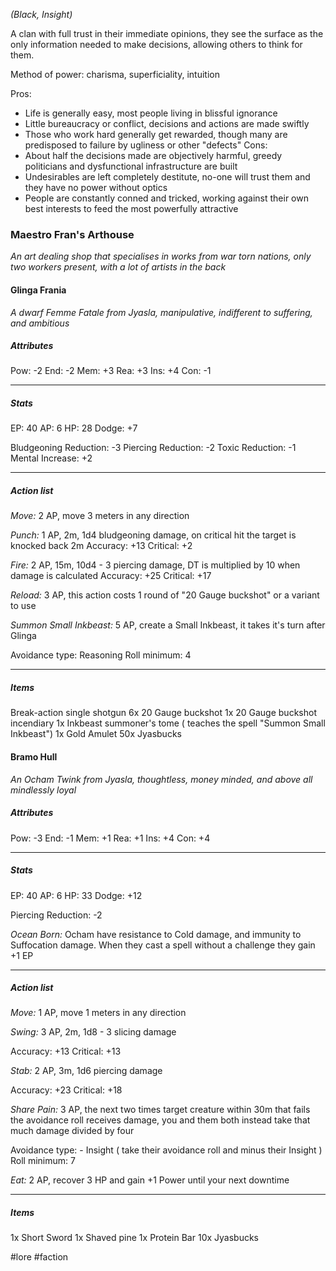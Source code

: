 *(Black, Insight)*

A clan with full trust in their immediate opinions, they see the surface as the only information needed to make decisions, allowing others to think for them.

Method of power: charisma, superficiality, intuition

Pros:
- Life is generally easy, most people living in blissful ignorance
- Little bureaucracy or conflict, decisions and actions are made swiftly
- Those who work hard generally get rewarded, though many are predisposed to failure by ugliness or other "defects"
Cons:
- About half the decisions made are objectively harmful, greedy politicians and dysfunctional infrastructure are built
- Undesirables are left completely destitute, no-one will trust them and they have no power without optics
- People are constantly conned and tricked, working against their own best interests to feed the most powerfully attractive

### Maestro Fran's Arthouse
*An art dealing shop that specialises in works from war torn nations, only two workers present, with a lot of artists in the back*
#### Glinga Frania
*A dwarf Femme Fatale from Jyasla, manipulative, indifferent to suffering, and ambitious*

##### Attributes

Pow: -2
End: -2
Mem: +3
Rea: +3
Ins: +4
Con: -1

---
##### Stats

EP: 40
AP: 6
HP: 28
Dodge: +7

Bludgeoning Reduction: -3
Piercing Reduction: -2
Toxic Reduction: -1
Mental Increase: +2

---
##### Action list

*Move:* 2 AP, move 3 meters in any direction

*Punch:* 1 AP, 2m, 1d4 bludgeoning damage, on critical hit the target is knocked back 2m
Accuracy: +13
Critical: +2

*Fire:* 2 AP, 15m, 10d4 - 3 piercing damage, DT is multiplied by 10 when damage is calculated
Accuracy: +25
Critical: +17

*Reload:* 3 AP, this action costs 1 round of "20 Gauge buckshot" or a variant to use

*Summon Small Inkbeast:* 5 AP, create a Small Inkbeast, it takes it's turn after Glinga

Avoidance type: Reasoning
Roll minimum: 4

---

##### Items

Break-action single shotgun
6x 20 Gauge buckshot
1x 20 Gauge buckshot incendiary
1x Inkbeast summoner's tome ( teaches the spell "Summon Small Inkbeast")
1x Gold Amulet
50x Jyasbucks

#### Bramo Hull
*An Ocham Twink from Jyasla, thoughtless, money minded, and above all mindlessly loyal*

##### Attributes

Pow: -3
End: -1
Mem: +1
Rea: +1
Ins: +4
Con: +4

---
##### Stats

EP: 40
AP: 6
HP: 33
Dodge: +12

Piercing Reduction: -2

*Ocean Born:* Ocham have resistance to Cold damage, and immunity to Suffocation damage. When they cast a spell without a challenge they gain +1 EP

---
##### Action list

*Move:* 1 AP, move 1 meters in any direction

*Swing:* 3 AP, 2m, 1d8 - 3 slicing damage

Accuracy: +13
Critical: +13

*Stab:* 2 AP, 3m, 1d6 piercing damage

Accuracy: +23
Critical: +18

*Share Pain:* 3 AP, the next two times target creature within 30m that fails the avoidance roll receives damage, you and them both instead take that much damage divided by four

Avoidance type: - Insight ( take their avoidance roll and minus their Insight )
Roll minimum: 7

*Eat:* 2 AP, recover 3 HP and gain +1 Power until your next downtime

---

##### Items

1x Short Sword
1x Shaved pine
1x Protein Bar
10x Jyasbucks

#lore #faction